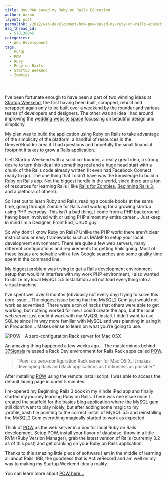 ```yaml
---
title: How POW saved my Ruby on Rails Education
author: Aaron
layout: post
permalink: /2012/web-development/how-pow-saved-my-ruby-on-rails-education/
dsq_thread_id:
  - 570136845
categories:
  - Web Development
tags:
  - MySQL
  - POW
  - Ruby
  - Ruby on Rails
  - Startup Weekend
  - Zombies
---
```

# 

I’ve been fortunate enough to have been a part of two winning ideas at [Startup Weekend][1], the first having been built, scrapped, rebuilt and scrapped again only to be built over a weekend by the founder and various teams of developers and designers. The other was an idea I had around improving the [wedding website space][2] focussing on beautiful design and simplicity.

 [1]: http://startupweekend.org/
 [2]: http://nowandforever.us/

My plan was to build the application using Ruby on Rails to take advantage of the simplicity of the platform, a handful of resources in the Denver/Boulder area if I had questions and hopefully the small financial footprint it takes to grow a Rails application.

I left Startup Weekend with a solid co-founder, a really great idea, a strong desire to turn this idea into something real and a huge head start with a chunk of the Rails code already written (It even had Facebook Connect ready to go). The one thing that I didn’t have was the knowledge to build a Ruby on Rails app. Not the biggest hurdle in the world, since there are a ton of resources for learning Rails ( like [Rails for Zombies][3], [Beginning Rails 3][4], and a plethora of others).

 [3]: http://railsforzombies.org/
 [4]: http://www.amazon.com/Beginning-Rails-Experts-Development-ebook/dp/B00486UF0M?SubscriptionId=AKIAJYXLFPZOVJ2LZ4WA&tag=lendle-20&linkCode=xm2&camp=2025&creative=165953&creativeASIN=B00486UF0M

So I set out to learn Ruby and Rails, reading a couple books at the same time, going through Zombie for Rails and working for a growing startup using PHP everyday. This isn’t a bad thing, I come from a PHP background havng been involved with or using PHP almost my entire career… Just keep in mind I’m a Designer, Front End, UI/UX guy.

So why don’t I know Ruby on Rails? Unlike the PHP world there aren’t clear instructions or easy frameworks such as MAMP to setup your local development environment. There are quite a few web servers, many different configurations and requirements for getting Rails going. Most of these issues are solvable with a few Google searches and some quality time spent in the command line.

My biggest problem was trying to get a Rails development environment setup that would’nt interfere with my work PHP environment, I also wanted to utilize my local MySQL 5.5 installation and not load everything into a virtual machine.

I’ve spent well over 6 months (obviously not every day) trying to solve this core issue… The biggest issue being that the MySQL2 Gem just would not work as advertised. There were a ton of hacks that others were able to get working, but nothing worked for me. I could create the app, but the local web server just couldnt work with my MyQSL install. I didn’t want to use SQLite since I’m way more familiar with MySQL and was planning in using it in Production… Makes sense to learn on what you’re going to use.

![POW - A zero-configuration Rack server for Mac OSX][5]

 [5]: http://pow.cx/images/logo-pow.png

An amazing thing happened a few weeks ago… The masterminds behind [37Signals][6] released a Rack Dev environment for Rails Rack apps called [POW][7].

 [6]: http://37signals.com
 [7]: http://pow.cx

> “Pow is a zero-configuration Rack server for Mac OS X. It makes developing Rails and Rack applications as frictionless as possible.”

After installing [POW][7] using the remote install script, I was able to access the default laning page in under 5 minutes.

I re-opened my Beginning Rails 3 book in my Kindle iPad app and finally started my journey learning Ruby on Rails. There was one issue once I created the scaffold for the basics blog application where the MySQL gem still didn’t want to play nicely, but after adding some magic to my .profile_bash file pointing to the correct install of MySQL 5.5 and reinstalling the MySQL2 Gem everything magically started to work as expected.

Think of [POW][7] as the web server in a box for local Ruby on Rails development. Setup POW, install your flavor of database, throw in a little RVM (Ruby Version Manager), grab the latest version of Rails (currently 3.2 as of this post) and get cranking on your Ruby on Rails application.

Thanks to this amazing little piece of software I am in the middle of learning all about Rails, IRB, the goodness that is ActiveRecord and am well on my way to making my Startup Weekend idea a reality.

You can learn more about [POW here…][7]